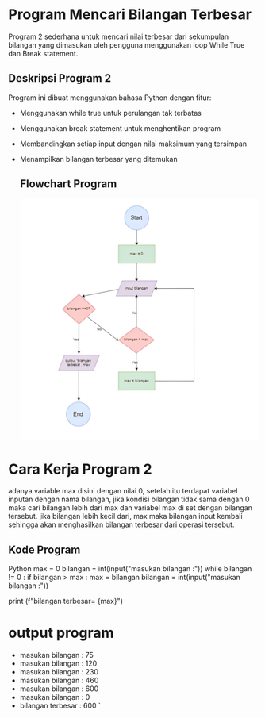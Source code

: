 # Program Mencari Bilangan Terbesar
Program 2 sederhana untuk mencari nilai terbesar dari sekumpulan bilangan yang dimasukan oleh pengguna menggunakan loop While True dan Break statement. 

## Deskripsi Program 2
Program ini dibuat menggunakan bahasa Python dengan fitur:
- Menggunakan while true untuk perulangan tak terbatas
- Menggunakan break statement untuk menghentikan program
- Membandingkan setiap input dengan nilai maksimum yang tersimpan
- Menampilkan bilangan terbesar yang ditemukan

  ## Flowchart Program
  ![Flowchart](Flowchat.png)

# Cara Kerja Program 2
adanya variable max disini dengan nilai 0, setelah itu terdapat variabel inputan dengan nama bilangan, jika kondisi
bilangan tidak sama dengan 0 maka cari bilangan lebih dari max dan variabel max di set dengan bilangan tersebut. jika bilangan
lebih kecil dari, max maka bilangan input kembali sehingga akan menghasilkan bilangan terbesar dari operasi tersebut.

  ## Kode Program
  Python
max = 0
bilangan = int(input("masukan bilangan :"))
while bilangan != 0 :
    if bilangan > max :
        max = bilangan 
    bilangan = int(input("masukan bilangan :"))
    
print (f"bilangan terbesar= {max}")

# output program
- masukan bilangan : 75
- masukan bilangan : 120
- masukan bilangan : 230
- masukan bilangan : 460
- masukan bilangan : 600
- masukan bilangan : 0
- bilangan terbesar : 600
`
